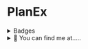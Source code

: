 # PlanEx


<details>
  <summary>Badges</summary>
  <p align="center">
<ul>![Netlify Status](https://api.netlify.com/api/v1/badges/97101fdf-0136-4b5f-800a-d9ef7339c034/deploy-status)](https://app.netlify.com/sites/happy-jump-guide/deploys) </br>
 </br>
 </br>
 </ul>
  </p>
</details>

<details>
  <summary>👀 You can find me at.....</summary>
  <p align="center">
Torn City<br>
    <a href="https://www.torn.com/2184575" ><img src="https://www.torn.com/signature.php?id=3&user=2184575" /></a>
  </p>
</details>